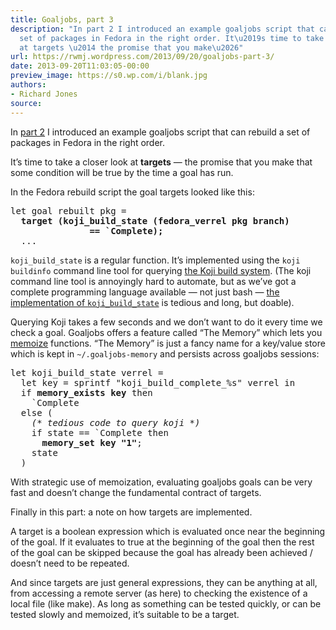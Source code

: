 ```yaml
---
title: Goaljobs, part 3
description: "In part 2 I introduced an example goaljobs script that can rebuild a
  set of packages in Fedora in the right order. It\u2019s time to take a closer look
  at targets \u2014 the promise that you make\u2026"
url: https://rwmj.wordpress.com/2013/09/20/goaljobs-part-3/
date: 2013-09-20T11:03:05-00:00
preview_image: https://s0.wp.com/i/blank.jpg
authors:
- Richard Jones
source:
---
```


<p>In <a href="https://rwmj.wordpress.com/2013/09/20/goaljobs-part-2/">part 2</a> I introduced an example goaljobs script that can rebuild a set of packages in Fedora in the right order.</p>
<p>It&rsquo;s time to take a closer look at <b>targets</b> &mdash; the promise that you make that some condition will be true by the time a goal has run.</p>
<p>In the Fedora rebuild script the goal targets looked like this:</p>
<pre>
let goal rebuilt pkg =
  <b>target (koji_build_state (fedora_verrel pkg branch)
               == `Complete);</b>
  ...
</pre>
<p><code>koji_build_state</code> is a regular function.  It&rsquo;s implemented using the <code>koji buildinfo</code> command line tool for querying <a href="http://koji.fedoraproject.org/koji/">the Koji build system</a>.  (The koji command line tool is annoyingly hard to automate, but as we&rsquo;ve got a complete programming language available &mdash; not just bash &mdash; <a href="http://git.annexia.org/?p=goals.git%3Ba=blob%3Bf=fedora.ml%3Bhb=HEAD">the implementation of <code>koji_build_state</code></a> is tedious and long, but doable).</p>
<p>Querying Koji takes a few seconds and we don&rsquo;t want to do it every time we check a goal.  Goaljobs offers a feature called &ldquo;The Memory&rdquo; which lets you <a href="http://perl.plover.com/Memoize/doc.html#description">memoize</a> functions.  &ldquo;The Memory&rdquo; is just a fancy name for a key/value store which is kept in <code>~/.goaljobs-memory</code> and persists across goaljobs sessions:</p>
<pre>
let koji_build_state verrel =
  let key = sprintf &quot;koji_build_complete_%s&quot; verrel in
  if <b>memory_exists key</b> then
    `Complete
  else (
    <i>(* tedious code to query koji *)</i>
    if state == `Complete then
      <b>memory_set key &quot;1&quot;</b>;
    state
  )
</pre>
<p>With strategic use of memoization, evaluating goaljobs goals can be very fast and doesn&rsquo;t change the fundamental contract of targets.</p>
<p>Finally in this part: a note on how targets are implemented.</p>
<p>A target is a boolean expression which is evaluated once near the beginning of the goal.  If it evaluates to true at the beginning of the goal then the rest of the goal can be skipped because the goal has already been achieved / doesn&rsquo;t need to be repeated.</p>
<p>And since targets are just general expressions, they can be anything at all, from accessing a remote server (as here) to checking the existence of a local file (like make).  As long as something can be tested quickly, or can be tested slowly and memoized, it&rsquo;s suitable to be a target.</p>

